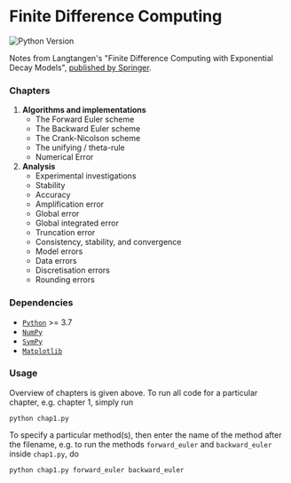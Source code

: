 # Finite Difference Computing

![Python Version](https://img.shields.io/badge/python-3.7+-blue.svg)

Notes from Langtangen's "Finite Difference Computing with Exponential Decay Models", [published by Springer](http://link.springer.com/10.1007/978-3-319-29439-1).

### Chapters
1. **Algorithms and implementations**
    * The Forward Euler scheme
    * The Backward Euler scheme
    * The Crank-Nicolson scheme
    * The unifying / theta-rule
    * Numerical Error
2. **Analysis**
    * Experimental investigations
    * Stability
    * Accuracy
    * Amplification error
    * Global error
    * Global integrated error
    * Truncation error
    * Consistency, stability, and convergence
    * Model errors
    * Data errors
    * Discretisation errors
    * Rounding errors

### Dependencies
* [`Python`](https://www.python.org/) >= 3.7
* [`NumPy`](http://www.numpy.org/)
* [`SymPy`](https://www.sympy.org/)
* [`Matplotlib`](https://matplotlib.org/)

### Usage
Overview of chapters is given above. To run all code for a particular chapter,
e.g. chapter 1, simply run
```
python chap1.py
```
To specify a particular method(s), then enter the name of the method after the
filename, e.g. to run the methods `forward_euler` and `backward_euler` inside
`chap1.py`, do
```
python chap1.py forward_euler backward_euler
```
